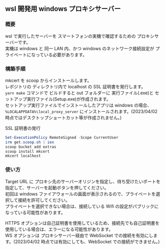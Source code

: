 ## wsl 開発用 windows プロキシサーバー

### 概要

wsl で実行したサーバーを スマートフォンの実機で確認するための プロキシサーバーです。  
実機は windows と 同一 LAN 内、かつ windows のネットワーク接続設定が プライベートになっている必要があります。

### 構築手順

mkcert を scoop からインストールします。  
レポジトリの ディレクトリ内で localhost の SSL 証明書を発行します。  
`yarn make` コマンドで ビルドすると out フォルダーに 実行ファイル(.exe)と セットアップ実行ファイル(Setup.exe)が作成されます。  
セットアップ実行ファイルでインストールしたアプリは windows の場合、`%LOCALAPPDATA%\local_proxy_server` にインストールされます。(2023/04/02 時点ではデスクトップショートカット等が作成されません。)

SSL 証明書の発行

```PowerShell
Set-ExecutionPolicy RemoteSigned -Scope CurrentUser
irm get.scoop.sh | iex
scoop bucket add extras
scoop install mkcert
mkcert localhost
```

### 使い方

Target URL に プロキシ先のサーバーオリジンを指定し、待ち受けたいポートを指定して、サーバーを起動ボタンを押してください。  
初回は windows ファイアウォールの画面が表示されるので、プライベートを選択して接続を許可してください。  
プライベートを選択できない場合は、接続している Wifi の設定がパブリックになっている可能性があります。

HTTPS オプションは自己証明書を使用しているため、接続先でも自己証明書を使用している場合は、エラーになる可能性があります。  
WS オプションは プロキシサーバー経由で WebSocket での接続を有効にします。(2023/04/02 時点では有効にしても、WebSocket での接続ができません。)
